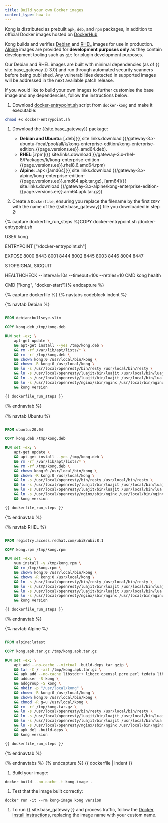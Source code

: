 ```yaml
---
title: Build your own Docker images
content_type: how-to
---
```


Kong is distributed as prebuilt `apk`, `deb`, and `rpm` packages, in addition to official Docker images hosted on [DockerHub](https://hub.docker.com/r/kong)

Kong builds and verifies [Debian](#dockerhub-debian-link-here) and [RHEL](#dockerhub-rhel-link-here) images for use in production. [Alpine](#dockerhub-alpine-link-here) images are provided for **development purposes only** as they contain development tooling such as `git` for plugin development purposes.

Our Debian and RHEL images are built with minimal dependencies (as of {{ site.base_gateway }} 3.0) and run through automated security scanners before being published. Any vulnerabilities detected in supported images will be addressed in the next available patch release.

If you would like to build your own images to further customise the base image and any dependencies, follow the instructions below:

1. Download [docker-entrypoint.sh](https://raw.githubusercontent.com/Kong/docker-kong/master/docker-entrypoint.sh) script from `docker-kong` and make it executable:
```bash
chmod +x docker-entrypoint.sh
```

1. Download the {{site.base_gateway}} package:
    * **Debian and Ubuntu**: [.deb]({{ site.links.download }}/gateway-3.x-ubuntu-focal/pool/all/k/kong-enterprise-edition/kong-enterprise-edition_{{page.versions.ee}}_amd64.deb).
    * **RHEL**:[.rpm]({{ site.links.download }}/gateway-3.x-rhel-8/Packages/k/kong-enterprise-edition-{{page.versions.ee}}.rhel8.6.amd64.rpm)
    * **Alpine**: .apk ([amd64]({{ site.links.download }}/gateway-3.x-alpine/kong-enterprise-edition-{{page.versions.ee}}.amd64.apk.tar.gz), [arm64]({{ site.links.download }}/gateway-3.x-alpine/kong-enterprise-edition-{{page.versions.ee}}.arm64.apk.tar.gz))

1. Create a `Dockerfile`, ensuring you replace the filename by the first `COPY` with the name of the {{site.base_gateway}} file you downloaded in step 2:

{% capture dockerfile_run_steps %}COPY docker-entrypoint.sh /docker-entrypoint.sh

USER kong

ENTRYPOINT ["/docker-entrypoint.sh"]

EXPOSE 8000 8443 8001 8444 8002 8445 8003 8446 8004 8447

STOPSIGNAL SIGQUIT

HEALTHCHECK --interval=10s --timeout=10s --retries=10 CMD kong health

CMD ["kong", "docker-start"]{% endcapture %}

{% capture dockerfile %}
{% navtabs codeblock indent %}

{% navtab Debian %}
```dockerfile

FROM debian:bullseye-slim

COPY kong.deb /tmp/kong.deb

RUN set -ex; \
    apt-get update \
    && apt-get install --yes /tmp/kong.deb \
    && rm -rf /var/lib/apt/lists/* \
    && rm -rf /tmp/kong.deb \
    && chown kong:0 /usr/local/bin/kong \
    && chown -R kong:0 /usr/local/kong \
    && ln -s /usr/local/openresty/bin/resty /usr/local/bin/resty \
    && ln -s /usr/local/openresty/luajit/bin/luajit /usr/local/bin/luajit \
    && ln -s /usr/local/openresty/luajit/bin/luajit /usr/local/bin/lua \
    && ln -s /usr/local/openresty/nginx/sbin/nginx /usr/local/bin/nginx \
    && kong version

{{ dockerfile_run_steps }}
```
{% endnavtab %}

{% navtab Ubuntu %}
```dockerfile

FROM ubuntu:20.04

COPY kong.deb /tmp/kong.deb

RUN set -ex; \
    apt-get update \
    && apt-get install --yes /tmp/kong.deb \
    && rm -rf /var/lib/apt/lists/* \
    && rm -rf /tmp/kong.deb \
    && chown kong:0 /usr/local/bin/kong \
    && chown -R kong:0 /usr/local/kong \
    && ln -s /usr/local/openresty/bin/resty /usr/local/bin/resty \
    && ln -s /usr/local/openresty/luajit/bin/luajit /usr/local/bin/luajit \
    && ln -s /usr/local/openresty/luajit/bin/luajit /usr/local/bin/lua \
    && ln -s /usr/local/openresty/nginx/sbin/nginx /usr/local/bin/nginx \
    && kong version

{{ dockerfile_run_steps }}
```
{% endnavtab %}

{% navtab RHEL %}
```dockerfile

FROM registry.access.redhat.com/ubi8/ubi:8.1

COPY kong.rpm /tmp/kong.rpm

RUN set -ex; \
    yum install -y /tmp/kong.rpm \
    && rm /tmp/kong.rpm \
    && chown kong:0 /usr/local/bin/kong \
    && chown -R kong:0 /usr/local/kong \
    && ln -s /usr/local/openresty/bin/resty /usr/local/bin/resty \
    && ln -s /usr/local/openresty/luajit/bin/luajit /usr/local/bin/luajit \
    && ln -s /usr/local/openresty/luajit/bin/luajit /usr/local/bin/lua \
    && ln -s /usr/local/openresty/nginx/sbin/nginx /usr/local/bin/nginx \
    && kong version

{{ dockerfile_run_steps }}
```
{% endnavtab %}

{% navtab Alpine %}
```dockerfile

FROM alpine:latest

COPY kong.apk.tar.gz /tmp/kong.apk.tar.gz

RUN set -ex; \
    apk add --no-cache --virtual .build-deps tar gzip \
    && tar -C / -xzf /tmp/kong.apk.tar.gz \
    && apk add --no-cache libstdc++ libgcc openssl pcre perl tzdata libcap zlib zlib-dev bash curl ca-certificates \
    && adduser -S kong \
    && addgroup -S kong \
    && mkdir -p "/usr/local/kong" \
    && chown -R kong:0 /usr/local/kong \
    && chown kong:0 /usr/local/bin/kong \
    && chmod -R g=u /usr/local/kong \
    && rm -rf /tmp/kong.tar.gz \
    && ln -s /usr/local/openresty/bin/resty /usr/local/bin/resty \
    && ln -s /usr/local/openresty/luajit/bin/luajit /usr/local/bin/luajit \
    && ln -s /usr/local/openresty/luajit/bin/luajit /usr/local/bin/lua \
    && ln -s /usr/local/openresty/nginx/sbin/nginx /usr/local/bin/nginx \
    && apk del .build-deps \
    && kong version

{{ dockerfile_run_steps }}
```
{% endnavtab %}

{% endnavtabs %}
{% endcapture %}
{{ dockerfile | indent }}

1. Build your image:
```bash
docker build --no-cache -t kong-image .
```

1. Test that the image built correctly:
```
docker run -it --rm kong-image kong version
```

1. To run {{ site.base_gateway }} and process traffic, follow the [Docker install instructions](/gateway/latest/install/docker/), replacing the image name with your custom name.
